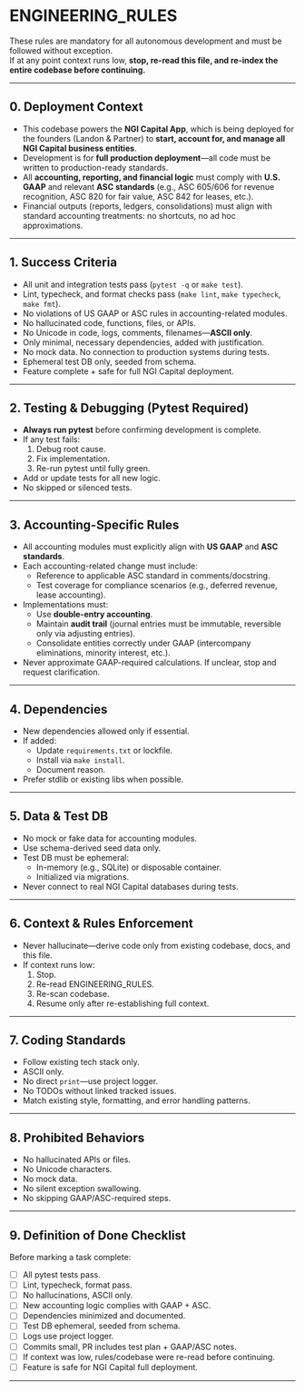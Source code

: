 # ENGINEERING_RULES

These rules are mandatory for all autonomous development and must be followed without exception.  
If at any point context runs low, **stop, re-read this file, and re-index the entire codebase before continuing.**

---

## 0. Deployment Context

- This codebase powers the **NGI Capital App**, which is being deployed for the founders (Landon & Partner) to **start, account for, and manage all NGI Capital business entities**.  
- Development is for **full production deployment**—all code must be written to production-ready standards.  
- All **accounting, reporting, and financial logic** must comply with **U.S. GAAP** and relevant **ASC standards** (e.g., ASC 605/606 for revenue recognition, ASC 820 for fair value, ASC 842 for leases, etc.).  
- Financial outputs (reports, ledgers, consolidations) must align with standard accounting treatments: no shortcuts, no ad hoc approximations.  

---

## 1. Success Criteria

- All unit and integration tests pass (`pytest -q` or `make test`).  
- Lint, typecheck, and format checks pass (`make lint`, `make typecheck`, `make fmt`).  
- No violations of US GAAP or ASC rules in accounting-related modules.  
- No hallucinated code, functions, files, or APIs.  
- No Unicode in code, logs, comments, filenames—**ASCII only**.  
- Only minimal, necessary dependencies, added with justification.  
- No mock data. No connection to production systems during tests.  
- Ephemeral test DB only, seeded from schema.  
- Feature complete + safe for full NGI Capital deployment.  

---

## 2. Testing & Debugging (Pytest Required)

- **Always run pytest** before confirming development is complete.  
- If any test fails:
  1. Debug root cause.  
  2. Fix implementation.  
  3. Re-run pytest until fully green.  
- Add or update tests for all new logic.  
- No skipped or silenced tests.  

---

## 3. Accounting-Specific Rules

- All accounting modules must explicitly align with **US GAAP** and **ASC standards**.  
- Each accounting-related change must include:
  - Reference to applicable ASC standard in comments/docstring.  
  - Test coverage for compliance scenarios (e.g., deferred revenue, lease accounting).  
- Implementations must:
  - Use **double-entry accounting**.  
  - Maintain **audit trail** (journal entries must be immutable, reversible only via adjusting entries).  
  - Consolidate entities correctly under GAAP (intercompany eliminations, minority interest, etc.).  
- Never approximate GAAP-required calculations. If unclear, stop and request clarification.  

---

## 4. Dependencies

- New dependencies allowed only if essential.  
- If added:
  - Update `requirements.txt` or lockfile.  
  - Install via `make install`.  
  - Document reason.  
- Prefer stdlib or existing libs when possible.  

---

## 5. Data & Test DB

- No mock or fake data for accounting modules.  
- Use schema-derived seed data only.  
- Test DB must be ephemeral:
  - In-memory (e.g., SQLite) or disposable container.  
  - Initialized via migrations.  
- Never connect to real NGI Capital databases during tests.  

---

## 6. Context & Rules Enforcement

- Never hallucinate—derive code only from existing codebase, docs, and this file.  
- If context runs low:
  1. Stop.  
  2. Re-read ENGINEERING_RULES.  
  3. Re-scan codebase.  
  4. Resume only after re-establishing full context.  

---

## 7. Coding Standards

- Follow existing tech stack only.  
- ASCII only.  
- No direct `print`—use project logger.  
- No TODOs without linked tracked issues.  
- Match existing style, formatting, and error handling patterns.  

---

## 8. Prohibited Behaviors

- No hallucinated APIs or files.  
- No Unicode characters.  
- No mock data.  
- No silent exception swallowing.  
- No skipping GAAP/ASC-required steps.  

---

## 9. Definition of Done Checklist

Before marking a task complete:  

- [ ] All pytest tests pass.  
- [ ] Lint, typecheck, format pass.  
- [ ] No hallucinations, ASCII only.  
- [ ] New accounting logic complies with GAAP + ASC.  
- [ ] Dependencies minimized and documented.  
- [ ] Test DB ephemeral, seeded from schema.  
- [ ] Logs use project logger.  
- [ ] Commits small, PR includes test plan + GAAP/ASC notes.  
- [ ] If context was low, rules/codebase were re-read before continuing.  
- [ ] Feature is safe for NGI Capital full deployment.  

---
